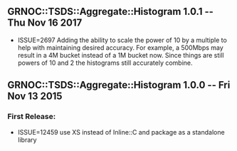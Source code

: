 ## GRNOC::TSDS::Aggregate::Histogram 1.0.1 -- Thu Nov 16 2017

 * ISSUE=2697 Adding the ability to scale the power of 10 by a multiple to help with maintaining desired 
accuracy. For example, a 500Mbps may result in a 4M bucket instead of a 1M bucket now. Since things are 
still powers of 10 and 2 the histograms still accurately combine.


## GRNOC::TSDS::Aggregate::Histogram 1.0.0 -- Fri Nov 13 2015


### First Release:

 * ISSUE=12459 use XS instead of Inline::C and package as a standalone library
